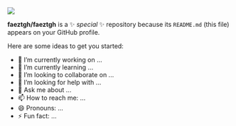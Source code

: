 <html>
  <body>
<img src="https://wakatime.com/share/@f4ez/ca515b67-269c-44b7-a013-55d2d37470a2.svg"/>
  </body>
</html>

**faeztgh/faeztgh** is a ✨ _special_ ✨ repository because its `README.md` (this file) appears on your GitHub profile.

Here are some ideas to get you started:

- 🔭 I’m currently working on ...
- 🌱 I’m currently learning ...
- 👯 I’m looking to collaborate on ...
- 🤔 I’m looking for help with ...
- 💬 Ask me about ...
- 📫 How to reach me: ...
- 😄 Pronouns: ...
- ⚡ Fun fact: ...

